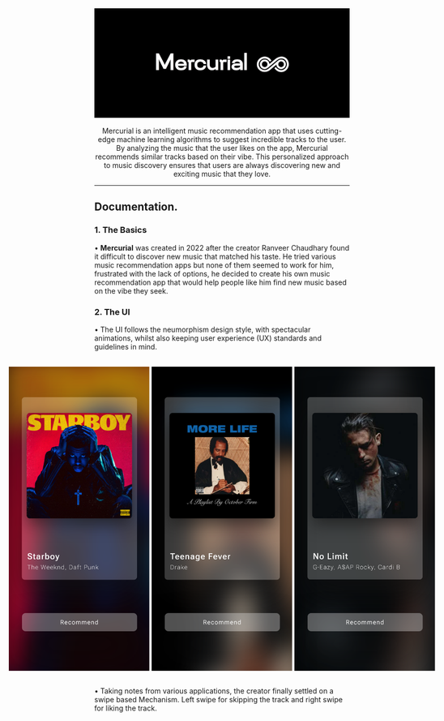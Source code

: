 <div align="center">
  <img src = "https://github.com/ranveerchaudhary/Mercurial/blob/main/ezgif.com-video-to-gif.gif">
</div>
<p align="center">
  Mercurial is an intelligent music recommendation app that uses cutting-edge machine learning algorithms to suggest incredible tracks to the user. By analyzing the music that the user likes on the app, Mercurial recommends similar tracks based on their vibe. This personalized approach to music discovery ensures that users are always discovering new and exciting music that they love.
</p>
<hr>

## Documentation.

### 1. The Basics
<p>• <strong>Mercurial</strong> was created in 2022 after the creator Ranveer Chaudhary found it difficult to discover new music that matched his taste. He tried various music recommendation apps but none of them seemed to work for him, frustrated with the lack of options, he decided to create his own music recommendation app that would help people like him find new music based on the vibe they seek. </p>

### 2. The UI

<p>• The UI follows the neumorphism design style, with spectacular animations, whilst also keeping user experience (UX) standards and guidelines in mind.</p>

<br>
<div align = "center" style = "display: flex; flex-direction: row; justify-content: center;align-items:center">
  <img height = "600vh" width = "auto" src = "https://github.com/ranveerchaudhary/Mercurial/blob/main/gar/Wknd.png">
  &nbsp
  &nbsp
  <img height = "600vh" width = "auto" src = "https://github.com/ranveerchaudhary/Mercurial/blob/main/gar/DrakeTF.png">
  &nbsp
  &nbsp
  <img height = "600vh" width = "auto" src = "https://github.com/ranveerchaudhary/Mercurial/blob/main/gar/GNoLimit.png">
</div>
<br>


<p>• Taking notes from various applications, the creator finally settled on a swipe based Mechanism. Left swipe for skipping the track and right swipe for liking the track.</p>

###
